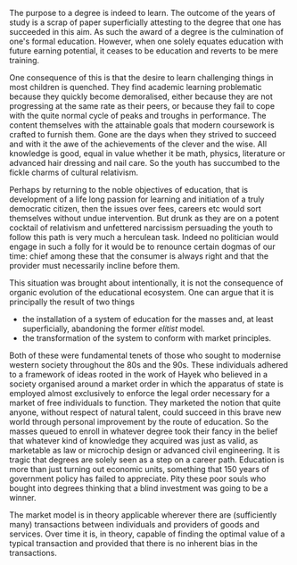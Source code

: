 The purpose to a degree is indeed to learn. 
The outcome  of the years of study 
is a scrap of paper superficially attesting to the degree
that one has succeeded in this aim.
As such the award of a degree is the culmination of one's formal education.
However, when one solely equates education with future earning potential, 
it ceases to be education and reverts to be mere training.

One consequence of this is that the desire to learn challenging things in most children 
is quenched.
They find academic learning problematic because they quickly become demoralised, either because they are not progressing at the same rate as their peers,
or because they fail to cope with the quite normal cycle of peaks and troughs in
performance. 
The content themselves with the attainable goals that modern coursework is crafted to
furnish them. Gone are the days when they strived to succeed and with it the
awe of the achievements of the clever and the wise.
All knowledge is good, equal in value whether it be math, physics, literature
or advanced hair dressing and nail care.
So the youth has succumbed to the fickle charms of cultural relativism.


Perhaps by returning to the noble objectives of education, 
that is development of  a life long passion for learning 
and initiation of a truly democratic citizen, 
then the issues over fees, careers etc would sort themselves
without undue intervention.
But drunk as they are on a potent cocktail of relativism and unfettered narcissism persuading the youth to follow this path is very much a herculean task.
Indeed no politician would engage in such a folly
for it would be to renounce certain dogmas of our time:
chief among these that the consumer is always right and that the provider must necessarily incline before them.


This situation was brought about intentionally, it is not the consequence of organic evolution of the educational ecosystem. One can argue that it is principally the result of two things
- the installation of a system of education for the masses and, at least
    superficially, abandoning the former *elitist* model.
- the transformation of the system to conform with market principles.

Both of these were fundamental tenets of those
who sought to modernise western society throughout the 80s and the 90s.
These individuals adhered to a framework of ideas 
rooted in the work of Hayek who believed in 
a society organised around a market order in which the apparatus of state is employed almost  exclusively to enforce the legal order necessary for a market of free individuals to function.
They marketed the notion that quite anyone,
without respect of natural talent,
could succeed in this brave new world through personal improvement 
by the route of education.
So the masses queued to enroll in whatever degree took their fancy
in the belief that whatever kind of knowledge they acquired
was just as valid, as marketable
as law or microchip design or advanced civil engineering.
It is tragic that degrees are solely seen as a step on a career path. Education is more than just turning out economic units, something that 150 years of government policy has failed to appreciate.
Pity these poor souls who bought into degrees thinking
that a blind investment was going to be a winner.

The market model is in theory applicable wherever there are (sufficiently many)
transactions between individuals and providers of goods and services. 
Over time it is, in theory, capable of finding the optimal value of a typical transaction and provided that there is no inherent bias in the transactions.
